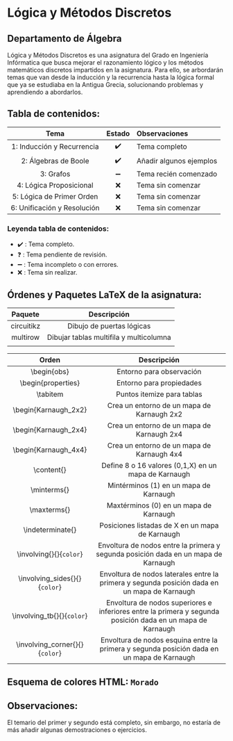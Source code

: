 # Lógica y Métodos Discretos

## Departamento de Álgebra



Lógica y Métodos Discretos es una asignatura del Grado en Ingeniería Infórmatica que busca mejorar el razonamiento lógico y los métodos matemáticos discretos impartidos en la asignatura. Para ello, se arbordarán temas que van desde la inducción y la recurrencia hasta la lógica formal que ya se estudiaba en la Antigua Grecia, solucionando problemas y aprendiendo a abordarlos.



## Tabla de contenidos:

|            Tema             |       Estado       | Observaciones           |
| :-------------------------: | :----------------: | :---------------------- |
| 1: Inducción y Recurrencia  | :heavy_check_mark: | Tema completo           |
|    2: Álgebras de Boole     | :heavy_check_mark: | Añadir algunos ejemplos |
|          3: Grafos          | :heavy_minus_sign: | Tema recién comenzado   |
|   4: Lógica Proposicional   |        :x:         | Tema sin comenzar       |
|  5: Lógica de Primer Orden  |        :x:         | Tema sin comenzar       |
| 6: Unificación y Resolución |        :x:         | Tema sin comenzar       |

### Leyenda tabla de contenidos:

- :heavy_check_mark: : Tema completo.
- :question: : Tema pendiente de revisión.
- :heavy_minus_sign: : Tema incompleto o con errores.
- :x: : Tema sin realizar.

## Órdenes y Paquetes LaTeX de la asignatura:

|  Paquete   |               Descripción               |
| :--------: | :-------------------------------------: |
| circuitikz |        Dibujo de puertas lógicas        |
|  multirow  | Dibujar tablas multifila y multicolumna |
|            |                                         |

|             Orden              |                         Descripción                          |
| :----------------------------: | :----------------------------------------------------------: |
|          \begin{obs}           |                   Entorno para observación                   |
|       \begin{properties}       |                   Entorno para propiedades                   |
|            \tabitem            |                  Puntos itemize para tablas                  |
|      \begin{Karnaugh_2x2}      |          Crea un entorno de un mapa de Karnaugh 2x2          |
|      \begin{Karnaugh_2x4}      |          Crea un entorno de un mapa de Karnaugh 2x4          |
|      \begin{Karnaugh_4x4}      |          Crea un entorno de un mapa de Karnaugh 4x4          |
|           \content{}           |     Define 8 o 16 valores (0,1,X) en un mapa de Karnaugh     |
|          \minterms{}           |            Mintérminos (1) en un mapa de Karnaugh            |
|          \maxterms{}           |            Maxtérminos (0) en un mapa de Karnaugh            |
|        \indeterminate{}        |       Posiciones listadas de X en un mapa de Karnaugh        |
|    \involving{}{}{`color`}     | Envoltura de nodos entre la primera y segunda posición dada en un mapa de Karnaugh |
| \involving_sides{}{}{`color`}  | Envoltura de nodos laterales entre la primera y segunda posición dada en un mapa de Karnaugh |
|   \involving_tb{}{}{`color`}   | Envoltura de nodos superiores e inferiores entre la primera y segunda posición dada en un mapa de Karnaugh |
| \involving_corner{}{}{`color`} | Envoltura de nodos esquina entre la primera y segunda posición dada en un mapa de Karnaugh |

## Esquema de colores HTML: `Morado`



## Observaciones: 

El temario del primer y segundo está completo, sin embargo, no estaría de más añadir algunas demostraciones o ejercicios.